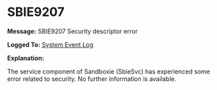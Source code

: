 # SBIE9207


**Message:** SBIE9207 Security descriptor error

**Logged To:** [System Event Log](SystemEventLog)

**Explanation:**

The service component of Sandboxie (SbieSvc) has experienced some error related to security. No further information is available.
